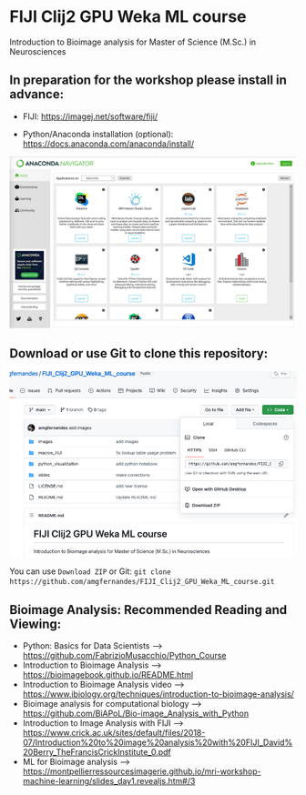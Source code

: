 # FIJI Clij2 GPU Weka ML course


Introduction to Bioimage analysis for Master of Science (M.Sc.) in Neurosciences



## In preparation for the workshop please install in advance:


- FIJI: https://imagej.net/software/fiji/



- Python/Anaconda installation (optional): https://docs.anaconda.com/anaconda/install/

<img src="images/Screenshot_Anaconda.png" alt="Screenshot_Anaconda" width="1200"/>

## Download or use Git to clone this repository: 
  
<img src="images/Download_repository.png" alt="Download repository" width="1200"/>

You can use `Download ZIP` or Git: `git clone https://github.com/amgfernandes/FIJI_Clij2_GPU_Weka_ML_course.git`


## Bioimage Analysis: Recommended Reading and Viewing:
- Python: Basics for Data Scientists --> https://github.com/FabrizioMusacchio/Python_Course
- Introduction to Bioimage Analysis --> https://bioimagebook.github.io/README.html
- Introduction to Bioimage Analysis video --> https://www.ibiology.org/techniques/introduction-to-bioimage-analysis/
- Bioimage analysis for computational biology --> https://github.com/BiAPoL/Bio-image_Analysis_with_Python
- Introduction to Image Analysis with FIJI --> https://www.crick.ac.uk/sites/default/files/2018-07/Introduction%20to%20image%20analysis%20with%20FIJI_David%20Berry_TheFrancisCrickInstitute_0.pdf
- ML for Bioimage analysis --> https://montpellierressourcesimagerie.github.io/mri-workshop-machine-learning/slides_day1.revealjs.htm#/3
